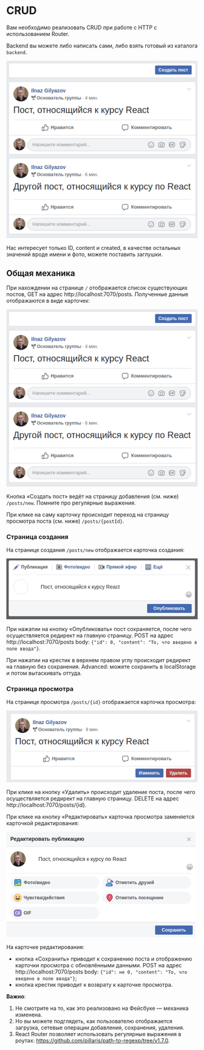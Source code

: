 CRUD
===

Вам необходимо реализовать CRUD при работе с HTTP с использованием Router.

Backend вы можете либо написать сами, либо взять готовый из каталога `backend`.

![CRUD](./public/main.png)

Нас интересует только ID, content и created, в качестве остальных значений вроде имени и фото, можете поставить заглушки.

## Общая механика

При нахождении на странице `/` отображается список существующих постов, GET на адрес http://localhost:7070/posts. Полученные данные отображаются в виде карточек:

![List](./public/main.png)

Кнопка «Создать пост» ведёт на страницу добавления (см. ниже) `/posts/new`. Помните про регулярные выражения.

При клике на саму карточку происходит переход на страницу просмотра поста (см. ниже) `/posts/{postId}`.

### Страница создания

На странице создания `/posts/new` отображается карточка создания:

![New](./public/new.png)

При нажатии на кнопку «Опубликовать» пост сохраняется, после чего осуществляется редирект на главную страницу. POST на адрес http://localhost:7070/posts body: `{"id": 0, "content": "То, что введено в поле ввода"}`.

При нажатии на крестик в верхнем правом углу происходит редирект на главную без сохранения. Advanced: можете сохранить в localStorage и потом вытаскивать оттуда.

### Страница просмотра

На странице просмотра `/posts/{id}` отображается карточка просмотра:

![View](./public/view.png)

При клике на кнопку «Удалить» происходит удаление поста, после чего осуществляется редирект на главную страницу. DELETE на адрес http://localhost:7070/posts/{id}.

При клике на кнопку «Редактировать» карточка просмотра заменяется карточкой редактирования:

![Edit](./public/edit.png)

На карточке редактирования:
* кнопка «Сохранить» приводит к сохранению поста и  отображению карточки просмотра с обновлёнными данными. POST на адрес http://localhost:7070/posts body: `{"id": не 0, "content": "То, что введено в поле ввода"}`;
* кнопка крестик приводит к возврату к карточке просмотра.

**Важно**:

1. Не смотрите на то, как это реализовано на Фейсбуке — механика изменена.
1. Но вы можете подглядеть, как пользователю отображается загрузка, сетевые операции добавления, сохранения, удаления.
1. React Router позволяет использовать регулярные выражения в роутах: https://github.com/pillarjs/path-to-regexp/tree/v1.7.0.
